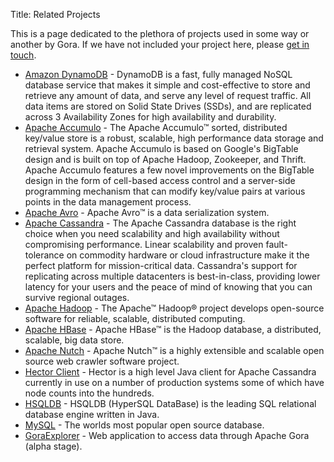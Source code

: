 Title: Related Projects

This is a page dedicated to the plethora of projects used in some way or another by Gora.
If we have not included your project here, please [get in touch](/mailing_lists.html).

* [Amazon DynamoDB](https://aws.amazon.com/dynamodb/) - DynamoDB is a fast, fully managed NoSQL database service that 
   makes it simple and cost-effective to store and retrieve any amount of data, and serve any level of request traffic. 
   All data items are stored on Solid State Drives (SSDs), and are replicated across 3 Availability Zones for high 
   availability and durability.
* [Apache Accumulo](https://accumulo.apache.org) - The Apache Accumulo™ sorted, distributed key/value store is a robust, 
   scalable, high performance data storage and retrieval system. Apache Accumulo is based on Google's BigTable design and 
   is built on top of Apache Hadoop, Zookeeper, and Thrift. Apache Accumulo features a few novel improvements on the 
   BigTable design in the form of cell-based access control and a server-side programming mechanism that can modify 
   key/value pairs at various points in the data management process.
* [Apache Avro](https://avro.apache.org) - Apache Avro™ is a data serialization system.
* [Apache Cassandra](https://cassandra.apache.org) - The Apache Cassandra database is the right choice when you need 
   scalability and high availability without compromising performance. Linear scalability and proven fault-tolerance on 
   commodity hardware or cloud infrastructure make it the perfect platform for mission-critical data. Cassandra's 
   support for replicating across multiple datacenters is best-in-class, providing lower latency for your users and 
   the peace of mind of knowing that you can survive regional outages. 
* [Apache Hadoop](https://hadoop.apache.org) - The Apache™ Hadoop® project develops open-source software for reliable, 
   scalable, distributed computing. 
* [Apache HBase](https://hbase.apache.org) - Apache HBase™ is the Hadoop database, a distributed, scalable, big data store. 
* [Apache Nutch](https://nutch.apache.org) - Apache Nutch™ is a highly extensible and scalable open source web crawler software project.
* [Hector Client](http://hector-client.github.com/hector/build/html/index.html) - Hector is a high level Java client for 
   Apache Cassandra currently in use on a number of production systems some of which have node counts into the hundreds. 
* [HSQLDB](https://www.hsqldb.org) - HSQLDB (HyperSQL DataBase) is the leading SQL relational database engine written in Java.
* [MySQL](https://www.mysql.com) - The worlds most popular open source database.
* [GoraExplorer](https://www.goraexplorer.com/) - Web application to access data through Apache Gora (alpha stage).

